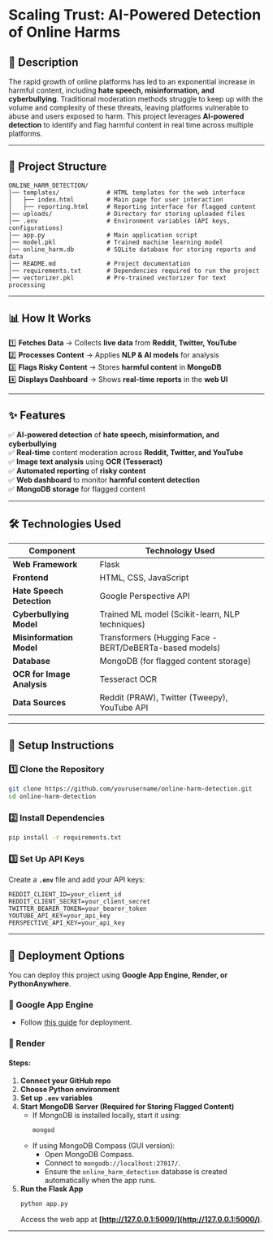 # Scaling Trust: AI-Powered Detection of Online Harms

## 📖 Description
The rapid growth of online platforms has led to an exponential increase in harmful content, including **hate speech, misinformation, and cyberbullying**. Traditional moderation methods struggle to keep up with the volume and complexity of these threats, leaving platforms vulnerable to abuse and users exposed to harm. This project leverages **AI-powered detection** to identify and flag harmful content in real time across multiple platforms.

---

## 📂 Project Structure
```
ONLINE_HARM_DETECTION/
│── templates/             # HTML templates for the web interface
│   ├── index.html         # Main page for user interaction
│   ├── reporting.html     # Reporting interface for flagged content
│── uploads/               # Directory for storing uploaded files
│── .env                   # Environment variables (API keys, configurations)
│── app.py                 # Main application script
│── model.pkl              # Trained machine learning model
│── online_harm.db         # SQLite database for storing reports and data
│── README.md              # Project documentation
│── requirements.txt       # Dependencies required to run the project
│── vectorizer.pkl         # Pre-trained vectorizer for text processing
```

---

## 📊 How It Works
1️⃣ **Fetches Data** → Collects **live data** from **Reddit, Twitter, YouTube**  
2️⃣ **Processes Content** → Applies **NLP & AI models** for analysis  
3️⃣ **Flags Risky Content** → Stores **harmful content** in **MongoDB**  
4️⃣ **Displays Dashboard** → Shows **real-time reports** in the **web UI**  

---

## ✨ Features
✅ **AI-powered detection** of **hate speech, misinformation, and cyberbullying**  
✅ **Real-time** content moderation across **Reddit, Twitter, and YouTube**  
✅ **Image text analysis** using **OCR (Tesseract)**  
✅ **Automated reporting** of **risky content**  
✅ **Web dashboard** to monitor **harmful content detection**  
✅ **MongoDB storage** for flagged content  

---

## 🛠️ Technologies Used
| **Component**            | **Technology Used**                                         |
|--------------------------|------------------------------------------------------------|
| **Web Framework**        | Flask                                                      |
| **Frontend**             | HTML, CSS, JavaScript                                     |
| **Hate Speech Detection**| Google Perspective API                                    |
| **Cyberbullying Model**  | Trained ML model (Scikit-learn, NLP techniques)          |
| **Misinformation Model** | Transformers (Hugging Face - BERT/DeBERTa-based models)  |
| **Database**             | MongoDB (for flagged content storage)                     |
| **OCR for Image Analysis** | Tesseract OCR                                           |
| **Data Sources**         | Reddit (PRAW), Twitter (Tweepy), YouTube API              |

---

## 🚀 Setup Instructions
### 1️⃣ Clone the Repository
```bash
git clone https://github.com/yourusername/online-harm-detection.git
cd online-harm-detection
```

### 2️⃣ Install Dependencies
```bash
pip install -r requirements.txt
```

### 3️⃣ Set Up API Keys
Create a **`.env`** file and add your API keys:
```
REDDIT_CLIENT_ID=your_client_id
REDDIT_CLIENT_SECRET=your_client_secret
TWITTER_BEARER_TOKEN=your_bearer_token
YOUTUBE_API_KEY=your_api_key
PERSPECTIVE_API_KEY=your_api_key
```

---

## 📌 Deployment Options
You can deploy this project using **Google App Engine, Render, or PythonAnywhere**.

### 🔹 Google App Engine
- Follow [this guide](https://cloud.google.com/appengine/docs/standard/python3/quickstart) for deployment.

### 🔹 Render
#### Steps:
1. **Connect your GitHub repo**
2. **Choose Python environment**
3. **Set up `.env` variables**
4. **Start MongoDB Server (Required for Storing Flagged Content)**
    - If MongoDB is installed locally, start it using:
      ```sh
      mongod
      ```
    - If using MongoDB Compass (GUI version):
      - Open MongoDB Compass.
      - Connect to `mongodb://localhost:27017/`.
      - Ensure the `online_harm_detection` database is created automatically when the app runs.
5. **Run the Flask App**
    ```sh
    python app.py
    ```
    Access the web app at **[http://127.0.0.1:5000/](http://127.0.0.1:5000/)**.

---



